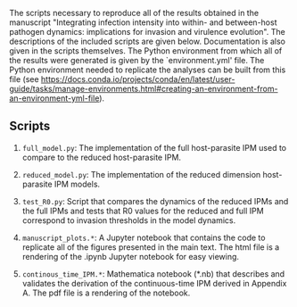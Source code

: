The scripts necessary to reproduce all of the results obtained in the manuscript "Integrating infection intensity into within- and between-host pathogen dynamics: implications for invasion and virulence evolution".  The descriptions of the included scripts are given below.  Documentation is also given in the scripts themselves.  The Python environment from which all of the results were generated is given by the `environment.yml' file. The Python environment needed to replicate the analyses can be built from this file (see https://docs.conda.io/projects/conda/en/latest/user-guide/tasks/manage-environments.html#creating-an-environment-from-an-environment-yml-file).

## Scripts

1. `full_model.py`: The implementation of the full host-parasite IPM used to compare to the reduced host-parasite IPM.

2. `reduced_model.py`: The implementation of the reduced dimension host-parasite IPM models.

3. `test_R0.py`: Script that compares the dynamics of the reduced IPMs and the full IPMs and tests that R0 values for the reduced and full IPM correspond to invasion thresholds in the model dynamics.

4. `manuscript_plots.*`: A Jupyter notebook that contains the code to replicate all of the figures presented in the main text. The html file is a rendering of the .ipynb Jupyter notebook for easy viewing.

5. `continous_time_IPM.*`: Mathematica notebook (*.nb) that describes and validates the derivation of the continuous-time IPM derived in Appendix A.  The pdf file is a rendering of the notebook.